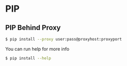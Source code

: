 # PIP

## PIP Behind Proxy

```sh
$ pip install --proxy user:pass@proxyhost:proxyport
```

You can run help for more info


```sh
$ pip install --help
```